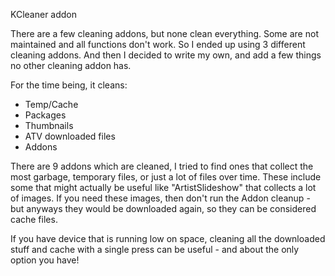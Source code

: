 KCleaner addon


There are a few cleaning addons, but none clean everything. Some are not maintained and all functions don't work. So I ended up using 3 different cleaning addons. And then I decided to write my own, and add a few things no other cleaning addon has.

For the time being, it cleans:

* Temp/Cache
* Packages
* Thumbnails
* ATV downloaded files
* Addons

There are 9 addons which are cleaned, I tried to find ones that collect the most garbage, temporary files, or just a lot of files over time. These include some that might actually be useful like "ArtistSlideshow" that collects a lot of images. If you need these images, then don't run the Addon cleanup - but anyways they would be downloaded again, so they can be considered cache files.

If you have device that is running low on space, cleaning all the downloaded stuff and cache with a single press can be useful - and about the only option you have!
